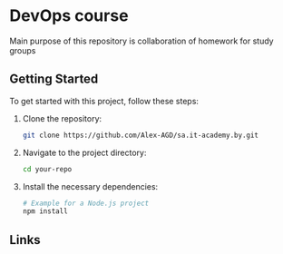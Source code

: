 # DevOps course

Main purpose of this repository is collaboration of homework for study groups

## Getting Started

To get started with this project, follow these steps:

1. Clone the repository:
    ```sh
    git clone https://github.com/Alex-AGD/sa.it-academy.by.git
    ```
2. Navigate to the project directory:
    ```sh
    cd your-repo
    ```
3. Install the necessary dependencies:
    ```sh
    # Example for a Node.js project
    npm install
    ```

## Links